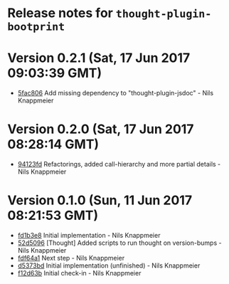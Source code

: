 # Release notes for `thought-plugin-bootprint`

<a name="current-release"></a>
# Version 0.2.1 (Sat, 17 Jun 2017 09:03:39 GMT)

* [5fac806](https://github.com/bootprint/thought-plugin-bootprint/commit/5fac806) Add missing dependency to "thought-plugin-jsdoc" - Nils Knappmeier



# Version 0.2.0 (Sat, 17 Jun 2017 08:28:14 GMT)

* [94123fd](https://github.com/bootprint/thought-plugin-bootprint/commit/94123fd) Refactorings, added call-hierarchy and more partial details - Nils Knappmeier



# Version 0.1.0 (Sun, 11 Jun 2017 08:21:53 GMT)

* [fd1b3e8](https://github.com/bootprint/thought-plugin-bootprint/commit/fd1b3e8) Initial implementation - Nils Knappmeier
* [52d5096](https://github.com/bootprint/thought-plugin-bootprint/commit/52d5096) [Thought] Added scripts to run thought on version-bumps - Nils Knappmeier
* [fdf64a1](https://github.com/bootprint/thought-plugin-bootprint/commit/fdf64a1) Next step - Nils Knappmeier
* [d5373bd](https://github.com/bootprint/thought-plugin-bootprint/commit/d5373bd) Initial implementation (unfinished) - Nils Knappmeier
* [f12d63b](https://github.com/bootprint/thought-plugin-bootprint/commit/f12d63b) Initial check-in - Nils Knappmeier
